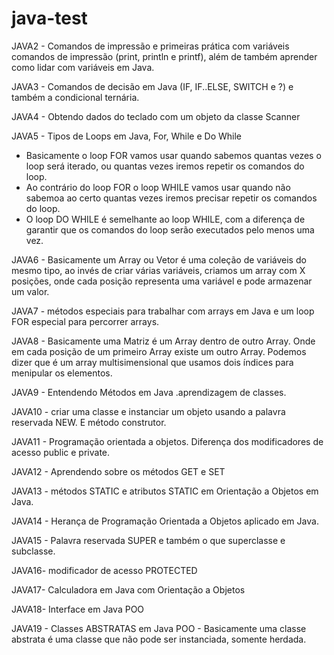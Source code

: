 # java-test

<p>JAVA2 - Comandos de impressão e primeiras prática com variáveis
comandos de impressão (print, println e printf), além de também aprender como lidar com variáveis em Java.</p>

<p>JAVA3  - Comandos de decisão em Java (IF, IF..ELSE, SWITCH e ?) e também a condicional ternária.</p>

<p>JAVA4 - Obtendo dados do teclado com um objeto da classe Scanner</p>

<p>JAVA5 -  Tipos de Loops em Java, For, While e Do While</p>


- Basicamente o loop FOR vamos usar quando sabemos quantas vezes o loop será iterado, ou quantas vezes iremos repetir os comandos do loop.
- Ao contrário do loop FOR o loop WHILE vamos usar quando não sabemoa ao certo quantas vezes iremos precisar repetir os comandos do loop.
- O loop DO WHILE é semelhante ao loop WHILE, com a diferença de garantir que os comandos do loop serão executados pelo menos uma vez.


<p>JAVA6 - Basicamente um Array ou Vetor é uma coleção de variáveis do mesmo tipo, ao invés de criar várias variáveis, criamos um array com X posições, onde cada posição representa uma variável e pode armazenar um valor.</p>

<p>JAVA7 - métodos especiais para trabalhar com arrays em Java e um loop FOR especial para percorrer arrays.</p>

<p>JAVA8 - Basicamente uma Matriz é um Array dentro de outro Array. Onde em cada posição de um primeiro Array existe um outro Array. Podemos dizer que é um array multisimensional que usamos dois índices para menipular os elementos.</p>

<p>JAVA9 - Entendendo Métodos em Java .aprendizagem de classes. </p>

<p>JAVA10 - criar uma classe e instanciar um objeto usando a palavra reservada NEW. E método construtor. </p>

<p>JAVA11 - Programação orientada a objetos. Diferença dos modificadores de acesso public e private.  </p>


<p>JAVA12 - Aprendendo sobre os métodos GET e SET  </p>

<p>JAVA13 - métodos STATIC e atributos STATIC em Orientação a Objetos em Java. </p>

<p>JAVA14 - Herança de Programação Orientada a Objetos aplicado em Java. 
 </p>
 
 <p>JAVA15 - Palavra reservada SUPER e também o que superclasse e subclasse. </p>
 
 <p>JAVA16-  modificador de acesso PROTECTED</p>
 
 <p>JAVA17-  Calculadora em Java com Orientação a Objetos</p>
  
 <p>JAVA18-  Interface em Java POO</p>
 
 <p>JAVA19 - Classes ABSTRATAS em Java POO - Basicamente uma classe abstrata é uma classe que não pode ser instanciada, somente herdada. <p>
 
 
 

 
 


